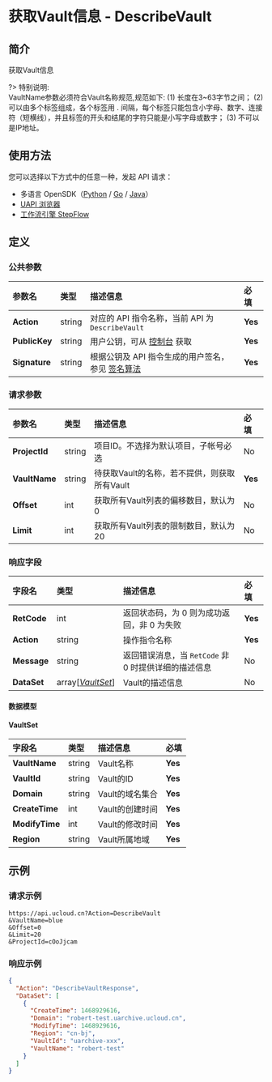 # 获取Vault信息 - DescribeVault

## 简介

获取Vault信息

?> 特别说明:<br />VaultName参数必须符合Vault名称规范,规范如下: (1) 长度在3\~63字节之间； (2) 可以由多个标签组成，各个标签用 . 间隔，每个标签只能包含小字母、数字、连接符（短横线），并且标签的开头和结尾的字符只能是小写字母或数字； (3) 不可以是IP地址。



## 使用方法

您可以选择以下方式中的任意一种，发起 API 请求：
- 多语言 OpenSDK（[Python](https://github.com/ucloud/ucloud-sdk-python3) / [Go](https://github.com/ucloud/ucloud-sdk-go) / [Java](https://github.com/ucloud/ucloud-sdk-java)）
- [UAPI 浏览器](https://console.ucloud.cn/uapi/detail?id=DescribeVault)
- [工作流引擎 StepFlow](https://console.ucloud.cn/stepflow/manage/)

## 定义

### 公共参数

| 参数名 | 类型 | 描述信息 | 必填 |
|:---|:---|:---|:---|
| **Action**     | string  | 对应的 API 指令名称，当前 API 为 `DescribeVault`                        | **Yes** |
| **PublicKey**  | string  | 用户公钥，可从 [控制台](https://console.ucloud.cn/uapi/apikey) 获取                                             | **Yes** |
| **Signature**  | string  | 根据公钥及 API 指令生成的用户签名，参见 [签名算法](api/summary/signature.md)  | **Yes** |

### 请求参数

| 参数名 | 类型 | 描述信息 | 必填 |
|:---|:---|:---|:---|
| **ProjectId** | string | 项目ID。不选择为默认项目，子帐号必选 |No|
| **VaultName** | string | 待获取Vault的名称，若不提供，则获取所有Vault |**Yes**|
| **Offset** | int | 获取所有Vault列表的偏移数目，默认为0 |No|
| **Limit** | int | 获取所有Vault列表的限制数目，默认为20 |No|

### 响应字段

| 字段名 | 类型 | 描述信息 | 必填 |
|:---|:---|:---|:---|
| **RetCode** | int | 返回状态码，为 0 则为成功返回，非 0 为失败 |**Yes**|
| **Action** | string | 操作指令名称 |**Yes**|
| **Message** | string | 返回错误消息，当 `RetCode` 非 0 时提供详细的描述信息 |No|
| **DataSet** | array[[*VaultSet*](#VaultSet)] | Vault的描述信息 |No|

#### 数据模型


#### VaultSet

| 字段名 | 类型 | 描述信息 | 必填 |
|:---|:---|:---|:---|
| **VaultName** | string | Vault名称 |**Yes**|
| **VaultId** | string | Vault的ID |**Yes**|
| **Domain** | string | Vault的域名集合 |**Yes**|
| **CreateTime** | int | Vault的创建时间 |**Yes**|
| **ModifyTime** | int | Vault的修改时间 |**Yes**|
| **Region** | string | Vault所属地域 |**Yes**|

## 示例

### 请求示例
    
```
https://api.ucloud.cn?Action=DescribeVault
&VaultName=blue
&Offset=0
&Limit=20
&ProjectId=cOoJjcam
```

### 响应示例
    
```json
{
  "Action": "DescribeVaultResponse",
  "DataSet": [
    {
      "CreateTime": 1468929616,
      "Domain": "robert-test.uarchive.ucloud.cn",
      "ModifyTime": 1468929616,
      "Region": "cn-bj",
      "VaultId": "uarchive-xxx",
      "VaultName": "robert-test"
    }
  ]
}
```





